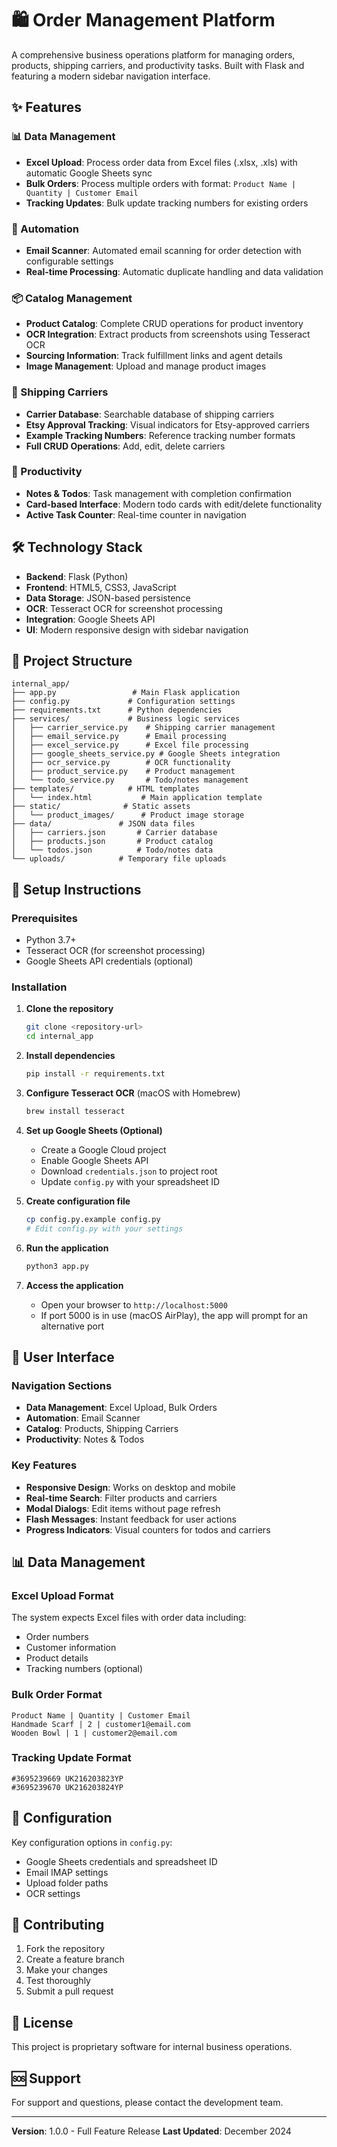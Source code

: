 # 🛍️ Order Management Platform

A comprehensive business operations platform for managing orders, products, shipping carriers, and productivity tasks. Built with Flask and featuring a modern sidebar navigation interface.

## ✨ Features

### 📊 Data Management
- **Excel Upload**: Process order data from Excel files (.xlsx, .xls) with automatic Google Sheets sync
- **Bulk Orders**: Process multiple orders with format: `Product Name | Quantity | Customer Email`
- **Tracking Updates**: Bulk update tracking numbers for existing orders

### 🤖 Automation
- **Email Scanner**: Automated email scanning for order detection with configurable settings
- **Real-time Processing**: Automatic duplicate handling and data validation

### 📦 Catalog Management
- **Product Catalog**: Complete CRUD operations for product inventory
- **OCR Integration**: Extract products from screenshots using Tesseract OCR
- **Sourcing Information**: Track fulfillment links and agent details
- **Image Management**: Upload and manage product images

### 🚚 Shipping Carriers
- **Carrier Database**: Searchable database of shipping carriers
- **Etsy Approval Tracking**: Visual indicators for Etsy-approved carriers
- **Example Tracking Numbers**: Reference tracking number formats
- **Full CRUD Operations**: Add, edit, delete carriers

### 📝 Productivity
- **Notes & Todos**: Task management with completion confirmation
- **Card-based Interface**: Modern todo cards with edit/delete functionality
- **Active Task Counter**: Real-time counter in navigation

## 🛠️ Technology Stack

- **Backend**: Flask (Python)
- **Frontend**: HTML5, CSS3, JavaScript
- **Data Storage**: JSON-based persistence
- **OCR**: Tesseract OCR for screenshot processing
- **Integration**: Google Sheets API
- **UI**: Modern responsive design with sidebar navigation

## 📁 Project Structure

```
internal_app/
├── app.py                 # Main Flask application
├── config.py             # Configuration settings
├── requirements.txt      # Python dependencies
├── services/             # Business logic services
│   ├── carrier_service.py    # Shipping carrier management
│   ├── email_service.py      # Email processing
│   ├── excel_service.py      # Excel file processing
│   ├── google_sheets_service.py # Google Sheets integration
│   ├── ocr_service.py        # OCR functionality
│   ├── product_service.py    # Product management
│   └── todo_service.py       # Todo/notes management
├── templates/            # HTML templates
│   └── index.html           # Main application template
├── static/              # Static assets
│   └── product_images/      # Product image storage
├── data/               # JSON data files
│   ├── carriers.json       # Carrier database
│   ├── products.json       # Product catalog
│   └── todos.json          # Todo/notes data
└── uploads/            # Temporary file uploads
```

## 🚀 Setup Instructions

### Prerequisites
- Python 3.7+
- Tesseract OCR (for screenshot processing)
- Google Sheets API credentials (optional)

### Installation

1. **Clone the repository**
   ```bash
   git clone <repository-url>
   cd internal_app
   ```

2. **Install dependencies**
   ```bash
   pip install -r requirements.txt
   ```

3. **Configure Tesseract OCR** (macOS with Homebrew)
   ```bash
   brew install tesseract
   ```

4. **Set up Google Sheets (Optional)**
   - Create a Google Cloud project
   - Enable Google Sheets API
   - Download `credentials.json` to project root
   - Update `config.py` with your spreadsheet ID

5. **Create configuration file**
   ```bash
   cp config.py.example config.py
   # Edit config.py with your settings
   ```

6. **Run the application**
   ```bash
   python3 app.py
   ```

7. **Access the application**
   - Open your browser to `http://localhost:5000`
   - If port 5000 is in use (macOS AirPlay), the app will prompt for an alternative port

## 🎨 User Interface

### Navigation Sections
- **Data Management**: Excel Upload, Bulk Orders
- **Automation**: Email Scanner
- **Catalog**: Products, Shipping Carriers
- **Productivity**: Notes & Todos

### Key Features
- **Responsive Design**: Works on desktop and mobile
- **Real-time Search**: Filter products and carriers
- **Modal Dialogs**: Edit items without page refresh
- **Flash Messages**: Instant feedback for user actions
- **Progress Indicators**: Visual counters for todos and carriers

## 📊 Data Management

### Excel Upload Format
The system expects Excel files with order data including:
- Order numbers
- Customer information
- Product details
- Tracking numbers (optional)

### Bulk Order Format
```
Product Name | Quantity | Customer Email
Handmade Scarf | 2 | customer1@email.com
Wooden Bowl | 1 | customer2@email.com
```

### Tracking Update Format
```
#3695239669 UK216203823YP
#3695239670 UK216203824YP
```

## 🔧 Configuration

Key configuration options in `config.py`:
- Google Sheets credentials and spreadsheet ID
- Email IMAP settings
- Upload folder paths
- OCR settings

## 🤝 Contributing

1. Fork the repository
2. Create a feature branch
3. Make your changes
4. Test thoroughly
5. Submit a pull request

## 📝 License

This project is proprietary software for internal business operations.

## 🆘 Support

For support and questions, please contact the development team.

---

**Version**: 1.0.0 - Full Feature Release
**Last Updated**: December 2024
